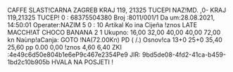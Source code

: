 CAFFE SLAST!CARNA ZAGREB KRAJ 119, 21325 TUCEPI NAZ!MD. ,0- KRAJ 119,21325 TUCEP! 0 : 68375504380 Broj :8011/001/1 Da um:28.08.2021, 14:50:01 Operater:NAZIM 5 0 : 10 Artikal Ko ina Cijeña !znos LATE MACCH!AT CHOCO BANANA 2 1 Ukupno: 16,00 32,00 40,00 40,00 72,00 kn Naùnp!aCanja: GOTO !NA(72.00Kn) PD ( /.) Osnov!ca 13+0 25+0 35,40 25,60 pp 0.00 0,00 !znos 4,60 6,40 ZKI :4e49c6d50e804b1e6eP9c467e2354Pe9 JIR: 9bd5de08-4fd2-41ca-b459- 1bd2c10b905b HVALA NA POSJETI !